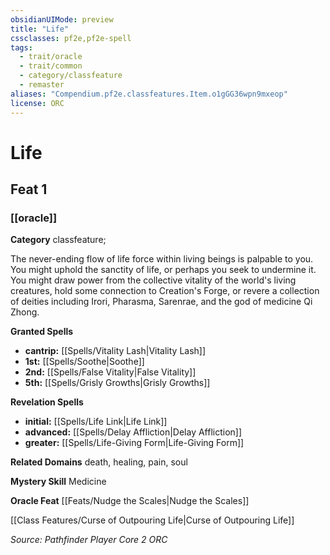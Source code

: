 ```yaml
---
obsidianUIMode: preview
title: "Life"
cssclasses: pf2e,pf2e-spell
tags:
  - trait/oracle
  - trait/common
  - category/classfeature
  - remaster
aliases: "Compendium.pf2e.classfeatures.Item.o1gGG36wpn9mxeop"
license: ORC
---
```

# Life
## Feat 1
### [[oracle]]

**Category** classfeature; 




The never-ending flow of life force within living beings is palpable to you. You might uphold the sanctity of life, or perhaps you seek to undermine it. You might draw power from the collective vitality of the world's living creatures, hold some connection to Creation's Forge, or revere a collection of deities including Irori, Pharasma, Sarenrae, and the god of medicine Qi Zhong.

**Granted Spells**

*   **cantrip:** [[Spells/Vitality Lash|Vitality Lash]]
*   **1st:** [[Spells/Soothe|Soothe]]
*   **2nd:** [[Spells/False Vitality|False Vitality]]
*   **5th:** [[Spells/Grisly Growths|Grisly Growths]]

**Revelation Spells**

*   **initial:** [[Spells/Life Link|Life Link]]
*   **advanced:** [[Spells/Delay Affliction|Delay Affliction]]
*   **greater:** [[Spells/Life-Giving Form|Life-Giving Form]]

**Related Domains** death, healing, pain, soul

**Mystery Skill** Medicine

**Oracle Feat** [[Feats/Nudge the Scales|Nudge the Scales]]

[[Class Features/Curse of Outpouring Life|Curse of Outpouring Life]]

*Source: Pathfinder Player Core 2*
*ORC*
